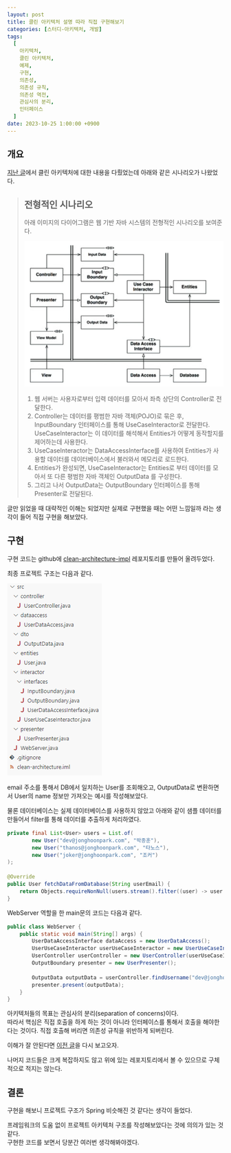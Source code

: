 ```yaml
---
layout: post
title: 클린 아키텍처 설명 따라 직접 구현해보기
categories: [스터디-아키텍처, 개발]
tags:
  [
    아키텍처,
    클린 아키텍처,
    예제,
    구현,
    의존성,
    의존성 규칙,
    의존성 역전,
    관심사의 분리,
    인터페이스
  ]
date: 2023-10-25 1:00:00 +0900
---
```


## 개요

[지난 글](/2023/10/24/클린-아키텍처)에서 클린 아키텍처에 대한 내용을 다뤘었는데 아래와 같은 시나리오가 나왔었다.

> ## 전형적인 시나리오
> 
> 아래 이미지의 다이어그램은 웹 기반 자바 시스템의 전형적인 시나리오를 보여준다.
> 
> ![diagram-of-web-based-java-system](/assets/images/2023-10-24-클린-아키텍처/diagram-of-web-based-java-system.png)
> 
> 1. 웹 서버는 사용자로부터 입력 데이터를 모아서 좌측 상단의 Controller로 전달한다.
> 2. Controller는 데이터를 평범한 자바 객체(POJO)로 묶은 후, InputBoundary 인터페이스를 통해 UseCaseInteractor로 전달한다. UseCaseInteractor는 이 데이터를 해석해서 Entities가 어떻게 동작할지를 제어하는데 사용한다.
> 3. UseCaseInteractor는 DataAccessInterface를 사용하여 Entities가 사용할 데이터를 데이터베이스에서 불러와서 메모리로 로드한다.
> 4. Entities가 완성되면, UseCaseInteractor는 Entities로 부터 데이터를 모아서 또 다른 평범한 자바 객체인 OutputData 를 구성한다.
> 5. 그리고 나서 OutputData는 OutputBoundary 인터페이스를 통해 Presenter로 전달된다.

글만 읽었을 때 대략적인 이해는 되었지만 실제로 구현했을 때는 어떤 느낌일까 라는 생각이 들어 직접 구현을 해보았다.

## 구현

구현 코드는 github에 [clean-architecture-impl](https://github.com/dev-jonghoonpark/clean-architecture-impl) 레포지토리를 만들어 올려두었다.

최종 프로젝트 구조는 다음과 같다.

![project-structure](/assets/images/2023-10-25-클린-아키텍처-직접-구현해보기/project-structure.png)

email 주소를 통해서 DB에서 일치하는 User를 조회해오고, OutputData로 변환하면서 User의 name 정보만 가져오는 예시를 작성해보았다.

물론 데이터베이스는 실제 데이터베이스를 사용하지 않았고 아래와 같이 샘플 데이터를 만들어서 filter를 통해 데이터를 추출하게 처리하였다.

```java
private final List<User> users = List.of(
        new User("dev@jonghoonpark.com", "박종훈"),
        new User("thanos@jonghoonpark.com", "타노스"),
        new User("joker@jonghoonpark.com", "조커")
);

@Override
public User fetchDataFromDatabase(String userEmail) {
    return Objects.requireNonNull(users.stream().filter((user) -> user.getEmail().equals(userEmail)).findFirst().orElse(null));
}
```

WebServer 역할을 한 main문의 코드는 다음과 같다.

```java
public class WebServer {
    public static void main(String[] args) {
        UserDataAccessInterface dataAccess = new UserDataAccess();
        UserUseCaseInteractor userUseCaseInteractor = new UserUseCaseInteractor(dataAccess);
        UserController userController = new UserController(userUseCaseInteractor);
        OutputBoundary presenter = new UserPresenter();

        OutputData outputData = userController.findUsername("dev@jonghoonpark.com");
        presenter.present(outputData);
    }
}
```

아키텍처들의 목표는 관심사의 분리(separation of concerns)이다.  
따라서 핵심은 직접 호출을 하게 하는 것이 아니라 인터페이스를 통해서 호출을 해야한다는 것이다.
직접 호출해 버리면 의존성 규칙을 위반하게 되버린다.

이해가 잘 안된다면 [이전 글](/2023/10/24/클린-아키텍처)을 다시 보고오자.

나머지 코드들은 크게 복잡하지도 않고 위에 있는 레포지토리에서 볼 수 있으므로 구체적으로 적지는 않는다. 

## 결론

구현을 해보니 프로젝트 구조가 Spring 비슷해진 것 같다는 생각이 들었다.  

프레임워크의 도움 없이 프로젝트 아키텍처 구조를 작성해보았다는 것에 의의가 있는 것 같다.  
구현한 코드를 보면서 당분간 여러번 생각해봐야겠다.  
